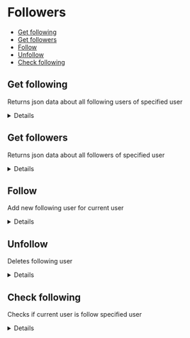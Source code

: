 # Followers
  - [Get following](https://github.com/hel-sidoruk/rs-clone-server/blob/main/docs/followers.md#get-following)
  - [Get followers](https://github.com/hel-sidoruk/rs-clone-server/blob/main/docs/followers.md#get-followers)
  - [Follow](https://github.com/hel-sidoruk/rs-clone-server/blob/main/docs/followers.md#follow)
  - [Unfollow](https://github.com/hel-sidoruk/rs-clone-server/blob/main/docs/followers.md#unfollow)
  - [Check following](https://github.com/hel-sidoruk/rs-clone-server/blob/main/docs/followers.md#check-following)

**Get following**
----
Returns json data about all following users of specified user

<details>

* **URL**

    /api/social/:username/following

* **Method:**

    `GET`

*  **URL Params**

    **Required:**

    `username=[string]`

* **Success Response:**

  * **Code:** 200 <br />
  **Content:**
  ```json
    [
      {
        "id": "tFxX4D8x1vN3g6hjOGQbQ",
        "followUser": "randomUser",
        "rank": "6 kyu",
        "honor": 125,
        "clan": "clan name",
        "followerAvatar": "https://www.codewars.com/packs/assets/profile-pic.f3a90aca.png",
        "followingAvatar": "https://www.codewars.com/packs/assets/profile-pic.f3a90aca.png"
      }
    ]
  ```

* **Error Response:**

  * **Code:** 401 <br />
      **Content:**

      ```json
        {
          "message": "User is not authorized"
        }
      ```

</details>

**Get followers**
----
Returns json data about all followers of specified user

<details>

* **URL**

    /api/social/:username/followers

* **Method:**

    `GET`

*  **URL Params**

    **Required:**

    `username=[string]`

* **Success Response:**

  * **Code:** 200 <br />
  **Content:**
  ```json
    [
      {
        "id": "tFxX4D8x1vN3g6hjOGQbQ",
        "username": "hel-sidoruk",
        "followUser": "randomUser",
        "rank": "6 kyu",
        "honor": 125,
        "clan": "clan name",
        "followerAvatar": "https://www.codewars.com/packs/assets/profile-pic.f3a90aca.png",
        "followingAvatar": "https://www.codewars.com/packs/assets/profile-pic.f3a90aca.png"
      }
    ]
  ```

* **Error Response:**

  * **Code:** 401 <br />
      **Content:**

      ```json
        {
          "message": "User is not authorized"
        }
      ```

</details>

**Follow**
----
Add new following user for current user

<details>

* **URL**

    /api/social/

* **Method:**

    `POST`

* **Headers:**

    `'Authorization': 'Bearer <token>'`
    `'Content-Type': 'application/json'`

* **Data Params**

    ```typescript
      {
        followUser: string,
        rank: string,
        honor: number,
        clan: string,
        followerAvatar: string,
        followingAvatar: string,
      }
    ```

* **Success Response:**

  * **Code:** 200 <br />
  **Content:**
  ```json
    {
      "id": "tFxX4D8x1vN3g6hjOGQbQ",
      "username": "hel-sidoruk",
      "followUser": "randomUser",
      "rank": "6 kyu",
      "honor": 125,
      "clan": "clan name",
      "followerAvatar": "https://www.codewars.com/packs/assets/profile-pic.f3a90aca.png",
      "followingAvatar": "https://www.codewars.com/packs/assets/profile-pic.f3a90aca.png"
    }
  ```

* **Error Response:**

  * **Code:** 401 <br />
      **Content:**

      ```json
        {
          "message": "User is not authorized"
        }
      ```

  * **Code:** 404 <br />
      **Content:**

      ```typescript
        {
          message: string
        }
      ```

</details>

**Unfollow**
----
Deletes following user

<details>

* **URL**

    /api/social/:id

* **Method:**

    `DELETE`

* **Headers:**

    `'Authorization': 'Bearer <token>'`

*  **URL Params**

    **Required:**

    `id=[string]`

* **Success Response:**

  * **Code:** 200 <br />
  **Content:**
  ```json
    {
      "status": "ok"
    }
  ```

* **Error Response:**

  * **Code:** 401 <br />
      **Content:**

      ```json
        {
          "message": "User is not authorized"
        }
      ```

</details>

**Check following**
----
Checks if current user is follow specified user

<details>

* **URL**

    /api/social/check

* **Method:**

    `GET`

* **Headers:**

    `'Authorization': 'Bearer <token>'`

* **Query Params**

    ```typescript
      {
        follow: string
      }
    ```

* **Success Response:**

  * **Code:** 200 <br />
  **Content:**
  ```json
    {
      "isFollowed": "tFxX4D8x1vN3g6hjOGQbQ" | false,
    }
  ```

* **Error Response:**

  * **Code:** 401 <br />
      **Content:**

      ```json
        {
          "message": "User is not authorized"
        }
      ```

</details>
